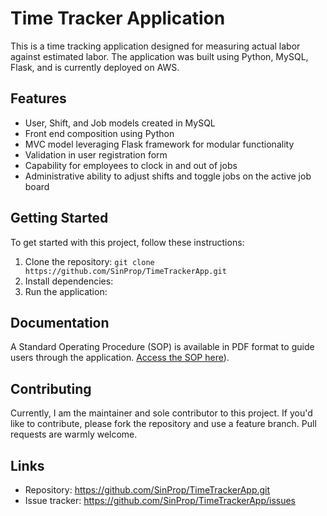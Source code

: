 # Time Tracker Application

This is a time tracking application designed for measuring actual labor against estimated labor. The application was built using Python, MySQL, Flask, and is currently deployed on AWS.

## Features

- User, Shift, and Job models created in MySQL
- Front end composition using Python
- MVC model leveraging Flask framework for modular functionality
- Validation in user registration form
- Capability for employees to clock in and out of jobs
- Administrative ability to adjust shifts and toggle jobs on the active job board

## Getting Started

To get started with this project, follow these instructions:

1. Clone the repository: `git clone https://github.com/SinProp/TimeTrackerApp.git`
2. Install dependencies: <Provide instructions or refer to a script if you have one>
3. Run the application: <Provide instructions>

## Documentation

A Standard Operating Procedure (SOP) is available in PDF format to guide users through the application. [Access the SOP here](https://github.com/SinProp/TimeTrackerApp/blob/fe67046c3c612e4541253df95d5c4047bc875b21/Using%20The%20Island%20Time%20App%20SOP.pdf)).

## Contributing

Currently, I am the maintainer and sole contributor to this project. If you'd like to contribute, please fork the repository and use a feature branch. Pull requests are warmly welcome.

## Links

- Repository: https://github.com/SinProp/TimeTrackerApp.git
- Issue tracker: https://github.com/SinProp/TimeTrackerApp/issues


